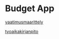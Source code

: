 # Budget App

[vaatimusmaarittely](https://github.com/VeetiE/ot-harjoitustyo/blob/1ed5f6dc732d37224c4164d2c19792de0b39fbf3/dokumentaatio/vaatimusmaarittely.md)

[tyoaikakirjanpito](https://github.com/VeetiE/ot-harjoitustyo/blob/682a7d69947d4bf0c66d7e83e9c9bdd09b49170a/dokumentaatio/tyoaikakirjanpito.md)
